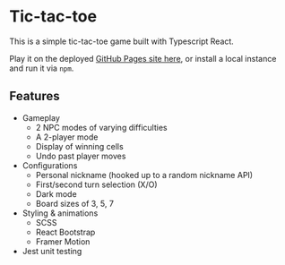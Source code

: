 # Tic-tac-toe

This is a simple tic-tac-toe game built with Typescript React.

Play it on the deployed [GitHub Pages site here](https://vguo2037.github.io/sample/),
or install a local instance and run it via `npm`.

## Features

- Gameplay
  - 2 NPC modes of varying difficulties
  - A 2-player mode
  - Display of winning cells
  - Undo past player moves
- Configurations
  - Personal nickname (hooked up to a random nickname API)
  - First/second turn selection (X/O)
  - Dark mode
  - Board sizes of 3, 5, 7
- Styling & animations
  - SCSS
  - React Bootstrap
  - Framer Motion
- Jest unit testing
